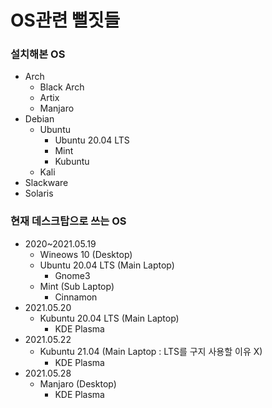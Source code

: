 # OS관련 뻘짓들

### 설치해본 OS
- Arch
  - Black Arch
  - Artix
  - Manjaro
- Debian
  - Ubuntu
    - Ubuntu 20.04 LTS
    - Mint
    - Kubuntu
  - Kali
- Slackware
- Solaris


### 현재 데스크탑으로 쓰는 OS

- 2020~2021.05.19
  - Wineows 10 (Desktop)
  - Ubuntu 20.04 LTS (Main Laptop)
    - Gnome3
  - Mint (Sub Laptop)
    - Cinnamon
- 2021.05.20
  - Kubuntu 20.04 LTS (Main Laptop)
    - KDE Plasma
- 2021.05.22
  - Kubuntu 21.04 (Main Laptop : LTS를 구지 사용할 이유 X)
    - KDE Plasma
- 2021.05.28
  - Manjaro (Desktop)
    - KDE Plasma
